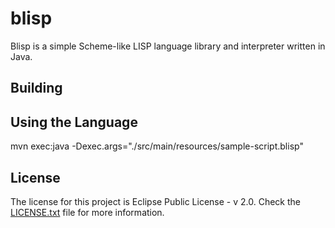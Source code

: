 # blisp

Blisp is a simple Scheme-like LISP language library and interpreter written in Java.

## Building



## Using the Language

mvn exec:java -Dexec.args="./src/main/resources/sample-script.blisp"

## License

The license for this project is Eclipse Public License - v 2.0.  Check the [LICENSE.txt](LICENSE.txt) file for more information.
